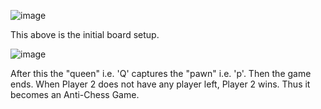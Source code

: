 ![image](https://github.com/sanjeeban5644/Antichess-Game/assets/94889532/1dc7fab9-b08c-41d3-ab64-db2fe7435c09)

This above is the initial board setup. 

![image](https://github.com/sanjeeban5644/Antichess-Game/assets/94889532/7aa8c293-ef9b-4c11-a6f5-26f3c1ae93d0)

After this the "queen" i.e. 'Q' captures the "pawn" i.e. 'p'. Then the game ends.
When Player 2 does not have any player left, Player 2 wins. Thus it becomes an Anti-Chess Game.
